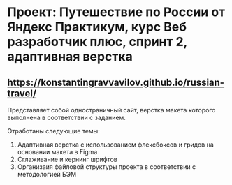 # Проект: Путешествие по России от Яндекс Практикум, курс Веб разработчик плюс, спринт 2, адаптивная верстка
https://konstantingravvavilov.github.io/russian-travel/  
---
Представляет собой одностраничный сайт, верстка макета которого выполнена в соответствии с заданием.

Отработаны следующие темы:

1. Адаптивная верстка с использованием флексбоксов и гридов на основании макета в Figma
2. Сглаживание и кернинг шрифтов
3. Организаия файловой структуры проекта в соответствии с методологией БЭМ
